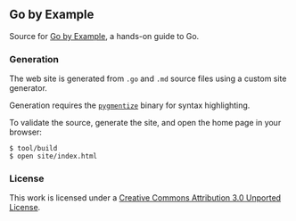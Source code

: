 ## Go by Example

Source for [Go by Example](https://gobyexample.com), a hands-on guide to Go.


### Generation

The web site is generated from `.go` and `.md` source
files using a custom site generator.

Generation requires the [`pygmentize`](http://pygments.org/)
binary for syntax highlighting.

To validate the source, generate the site, and open the
home page in your browser:

```console
$ tool/build
$ open site/index.html
```


### License

This work is licensed under a [Creative Commons Attribution 3.0 Unported License](http://creativecommons.org/licenses/by/3.0/).
